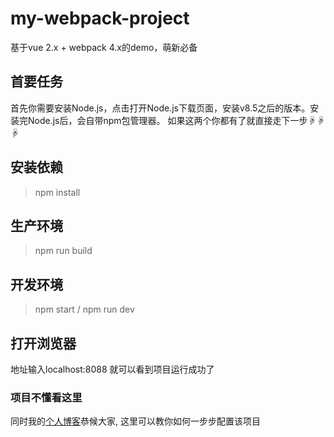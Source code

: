 # my-webpack-project
基于vue 2.x + webpack 4.x的demo，萌新必备
## 首要任务
首先你需要安装Node.js，点击打开Node.js下载页面，安装v8.5之后的版本。安装完Node.js后，会自带npm包管理器。
如果这两个你都有了就直接走下一步☟☟☟
## 安装依赖
> npm install
## 生产环境
> npm run build
## 开发环境
> npm start / npm run dev
## 打开浏览器
地址输入localhost:8088  就可以看到项目运行成功了

### 项目不懂看这里
同时我的[个人博客](https://www.jianshu.com/p/0f00ad5e8e3b)恭候大家, 这里可以教你如何一步步配置该项目
